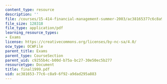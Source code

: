 ```yaml
---
content_type: resource
description: ''
file: /courses/15-414-financial-management-summer-2003/ac38165377c6c8a96f92a9dad295a883_final1999.pdf
file_size: 128318
file_type: application/pdf
learning_resource_types:
- Exams
license: https://creativecommons.org/licenses/by-nc-sa/4.0/
ocw_type: OCWFile
parent_title: Exams
parent_type: CourseSection
parent_uid: c9255b4c-b00d-b75a-bc27-30e50ec5b277
resourcetype: Document
title: final1999.pdf
uid: ac381653-77c6-c8a9-6f92-a9dad295a883
---
```

